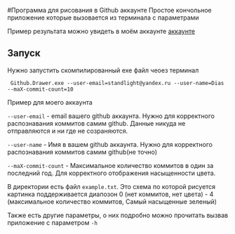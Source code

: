#Программа для рисования в Github аккаунте
Простое кончольное приложение которые вызовается из терминала с параметрами

Пример результата можно увидеть в моём аккаунте [аккаунте](https://github.com/BartolomeoD)

## Запуск

Нужно запустить скомпилированный exe файл чеоез терминал

`` Github.Drawer.exe --user-email=standlight@yandex.ru --user-name=Dias --maX-commit-count=10``

Пример для моего аккаунта 

``--user-email`` - email вашего github аккаунта. Нужно для корректного распознавания коммитов самим github. Данные никуда не отправляются и ни где не созраняются.

``--user-name`` - Имя в вашем github аккаунта. Нужно для корректного распознавания коммитов самим github(не точно)

``--maX-commit-count`` - Максимальное количество коммитов в один за последний год. Для корректного отображения насыщенности цвета.

В директории есть файл `example.txt`. Это схема по которой рисуется картинка поддерживается диапозон 0 (нет коммитов, нет цвета) - 4 (максимальное количество коммитов, Самый насыщенные зеленый)

Также есть другие параметры, о них подробно можно прочитать вызвав приложение с параметром `-h` 